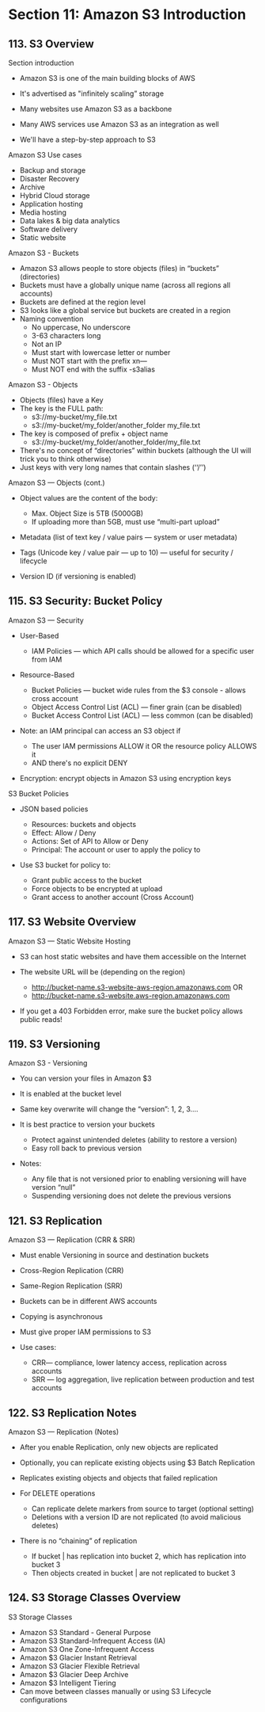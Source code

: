 # Section 11: Amazon S3 Introduction

## 113. S3 Overview

Section introduction

- Amazon S3 is one of the main building blocks of AWS
- It's advertised as "infinitely scaling” storage

- Many websites use Amazon S3 as a backbone
- Many AWS services use Amazon S3 as an integration as well

- We'll have a step-by-step approach to S3

Amazon S3 Use cases

- Backup and storage
- Disaster Recovery
- Archive
- Hybrid Cloud storage
- Application hosting
- Media hosting
- Data lakes & big data analytics
- Software delivery
- Static website

Amazon S3 - Buckets

- Amazon S3 allows people to store objects (files) in “buckets” (directories)
- Buckets must have a globally unique name (across all regions all accounts)
- Buckets are defined at the region level
- S3 looks like a global service but buckets are created in a region
- Naming convention
  - No uppercase, No underscore
  - 3-63 characters long
  - Not an IP
  - Must start with lowercase letter or number
  - Must NOT start with the prefix xn—
  - Must NOT end with the suffix -s3alias

 Amazon S3 - Objects

- Objects (files) have a Key
- The key is the FULL path:
  - s3://my-bucket/my_file.txt
  - s3://my-bucket/my_folder/another_folder my_file.txt
- The key is composed of prefix + object name
  - s3://my-bucket/my_folder/another_folder/my_file.txt
- There's no concept of “directories” within buckets (although the UI will trick you to think otherwise)
- Just keys with very long names that contain slashes (‘‘/’’)

Amazon S3 — Objects (cont.)

- Object values are the content of the body:
  - Max. Object Size is 5TB (5000GB)
  - If uploading more than 5GB, must use “multi-part upload”

- Metadata (list of text key / value pairs — system or user metadata)
- Tags (Unicode key / value pair — up to 10) — useful for security / lifecycle
* Version ID (if versioning is enabled)

## 115. S3 Security: Bucket Policy

Amazon S3 — Security

- User-Based
  - IAM Policies — which API calls should be allowed for a specific user from IAM

- Resource-Based
  - Bucket Policies — bucket wide rules from the $3 console - allows cross account
  - Object Access Control List (ACL) — finer grain (can be disabled)
  - Bucket Access Control List (ACL) — less common (can be disabled)

- Note: an IAM principal can access an S3 object if
  - The user IAM permissions ALLOW it OR the resource policy ALLOWS it
  - AND there's no explicit DENY

- Encryption: encrypt objects in Amazon S3 using encryption keys

S3 Bucket Policies

- JSON based policies
  - Resources: buckets and objects
  - Effect: Allow / Deny
  - Actions: Set of API to Allow or Deny
  - Principal: The account or user to apply the policy to

- Use S3 bucket for policy to:
  - Grant public access to the bucket
  - Force objects to be encrypted at upload
  - Grant access to another account (Cross Account)

## 117. S3 Website Overview

Amazon S3 — Static Website Hosting

- S3 can host static websites and have them accessible on the Internet

- The website URL will be (depending on the region)
  - http://bucket-name.s3-website-aws-region.amazonaws.com
   OR
  - http://bucket-name.s3-website.aws-region.amazonaws.com

- If you get a 403 Forbidden error, make sure the bucket policy allows public reads!

## 119. S3 Versioning

Amazon S3 - Versioning

- You can version your files in Amazon $3
- It is enabled at the bucket level
- Same key overwrite will change the “version”: 1, 2, 3....
- It is best practice to version your buckets
  - Protect against unintended deletes (ability to restore a version)
  - Easy roll back to previous version

- Notes:
  - Any file that is not versioned prior to enabling versioning will have version “null”
  - Suspending versioning does not delete the previous versions

## 121. S3 Replication

Amazon S3 — Replication (CRR & SRR)

- Must enable Versioning in source and destination buckets
- Cross-Region Replication (CRR)
- Same-Region Replication (SRR)
- Buckets can be in different AWS accounts
- Copying is asynchronous
- Must give proper IAM permissions to S3

- Use cases:
  - CRR— compliance, lower latency access, replication across accounts
  - SRR — log aggregation, live replication between production and test accounts

## 122. S3 Replication Notes

Amazon S3 — Replication (Notes)

- After you enable Replication, only new objects are replicated
- Optionally, you can replicate existing objects using $3 Batch Replication
- Replicates existing objects and objects that failed replication

- For DELETE operations
  - Can replicate delete markers from source to target (optional setting)
  - Deletions with a version ID are not replicated (to avoid malicious deletes)

- There is no “chaining” of replication
  - If bucket | has replication into bucket 2, which has replication into bucket 3
  - Then objects created in bucket | are not replicated to bucket 3

## 124. S3 Storage Classes Overview

S3 Storage Classes

- Amazon S3 Standard - General Purpose
- Amazon S3 Standard-Infrequent Access (IA)
- Amazon S3 One Zone-Infrequent Access
- Amazon $3 Glacier Instant Retrieval
- Amazon S3 Glacier Flexible Retrieval
- Amazon $3 Glacier Deep Archive
- Amazon $3 Intelligent Tiering
- Can move between classes manually or using S3 Lifecycle configurations